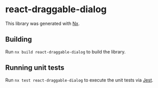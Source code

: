 # react-draggable-dialog

This library was generated with [Nx](https://nx.dev).

## Building

Run `nx build react-draggable-dialog` to build the library.

## Running unit tests

Run `nx test react-draggable-dialog` to execute the unit tests via [Jest](https://jestjs.io).
